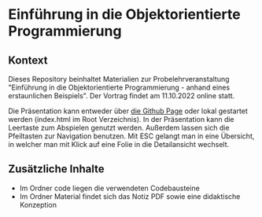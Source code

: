 # Einführung in die Objektorientierte Programmierung

## Kontext
Dieses Repository beinhaltet Materialien zur Probelehrveranstaltung "Einführung in die Objektorientierte Programmierung - anhand eines erstaunlichen Beispiels".
Der Vortrag findet am 11.10.2022 online statt.

Die Präsentation kann entweder über [die Github Page](https://bjhhnu.github.io/) oder lokal gestartet werden (index.html im Root Verzeichnis).
In der Präsentation kann die Leertaste zum Abspielen genutzt werden. Außerdem lassen sich die Pfeiltasten zur Navigation benutzen. Mit ESC gelangt man in eine Übersicht, in welcher man 
mit Klick auf eine Folie in die Detailansicht wechselt.

## Zusätzliche Inhalte
* Im Ordner code liegen die verwendeten Codebausteine
* Im Ordner Material findet sich das Notiz PDF sowie eine didaktische Konzeption


